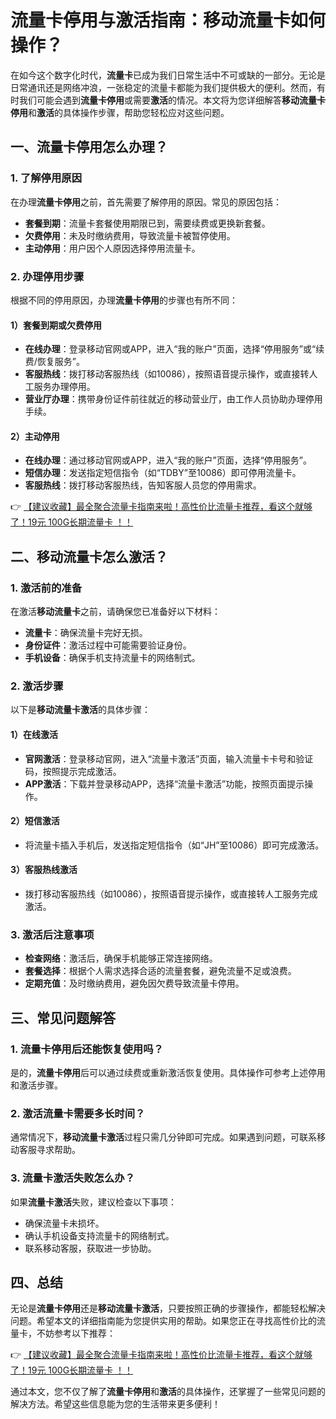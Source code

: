 # 流量卡停用与激活指南：移动流量卡如何操作？

在如今这个数字化时代，**流量卡**已成为我们日常生活中不可或缺的一部分。无论是日常通讯还是网络冲浪，一张稳定的流量卡都能为我们提供极大的便利。然而，有时我们可能会遇到**流量卡停用**或需要**激活**的情况。本文将为您详细解答**移动流量卡停用**和**激活**的具体操作步骤，帮助您轻松应对这些问题。

## 一、流量卡停用怎么办理？

### 1. 了解停用原因
在办理**流量卡停用**之前，首先需要了解停用的原因。常见的原因包括：
- **套餐到期**：流量卡套餐使用期限已到，需要续费或更换新套餐。
- **欠费停用**：未及时缴纳费用，导致流量卡被暂停使用。
- **主动停用**：用户因个人原因选择停用流量卡。

### 2. 办理停用步骤
根据不同的停用原因，办理**流量卡停用**的步骤也有所不同：

#### 1）套餐到期或欠费停用
- **在线办理**：登录移动官网或APP，进入“我的账户”页面，选择“停用服务”或“续费/恢复服务”。
- **客服热线**：拨打移动客服热线（如10086），按照语音提示操作，或直接转人工服务办理停用。
- **营业厅办理**：携带身份证件前往就近的移动营业厅，由工作人员协助办理停用手续。

#### 2）主动停用
- **在线办理**：通过移动官网或APP，进入“我的账户”页面，选择“停用服务”。
- **短信办理**：发送指定短信指令（如“TDBY”至10086）即可停用流量卡。
- **客服热线**：拨打移动客服热线，告知客服人员您的停用需求。

👉 [【建议收藏】最全聚合流量卡指南来啦！高性价比流量卡推荐，看这个就够了！19元 100G长期流量卡 ！！](https://bit.ly/Liuliangka)

## 二、移动流量卡怎么激活？

### 1. 激活前的准备
在激活**移动流量卡**之前，请确保您已准备好以下材料：
- **流量卡**：确保流量卡完好无损。
- **身份证件**：激活过程中可能需要验证身份。
- **手机设备**：确保手机支持流量卡的网络制式。

### 2. 激活步骤
以下是**移动流量卡激活**的具体步骤：

#### 1）在线激活
- **官网激活**：登录移动官网，进入“流量卡激活”页面，输入流量卡卡号和验证码，按照提示完成激活。
- **APP激活**：下载并登录移动APP，选择“流量卡激活”功能，按照页面提示操作。

#### 2）短信激活
- 将流量卡插入手机后，发送指定短信指令（如“JH”至10086）即可完成激活。

#### 3）客服热线激活
- 拨打移动客服热线（如10086），按照语音提示操作，或直接转人工服务完成激活。

### 3. 激活后注意事项
- **检查网络**：激活后，确保手机能够正常连接网络。
- **套餐选择**：根据个人需求选择合适的流量套餐，避免流量不足或浪费。
- **定期充值**：及时缴纳费用，避免因欠费导致流量卡停用。

## 三、常见问题解答

### 1. 流量卡停用后还能恢复使用吗？
是的，**流量卡停用**后可以通过续费或重新激活恢复使用。具体操作可参考上述停用和激活步骤。

### 2. 激活流量卡需要多长时间？
通常情况下，**移动流量卡激活**过程只需几分钟即可完成。如果遇到问题，可联系移动客服寻求帮助。

### 3. 流量卡激活失败怎么办？
如果**流量卡激活**失败，建议检查以下事项：
- 确保流量卡未损坏。
- 确认手机设备支持流量卡的网络制式。
- 联系移动客服，获取进一步协助。

## 四、总结

无论是**流量卡停用**还是**移动流量卡激活**，只要按照正确的步骤操作，都能轻松解决问题。希望本文的详细指南能为您提供实用的帮助。如果您正在寻找高性价比的流量卡，不妨参考以下推荐：

👉 [【建议收藏】最全聚合流量卡指南来啦！高性价比流量卡推荐，看这个就够了！19元 100G长期流量卡 ！！](https://bit.ly/Liuliangka)

通过本文，您不仅了解了**流量卡停用**和**激活**的具体操作，还掌握了一些常见问题的解决方法。希望这些信息能为您的生活带来更多便利！